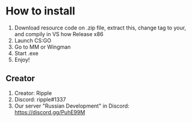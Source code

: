 # How to install
1. Download resource code on .zip file, extract this, change tag to your, and compily in VS how Release x86
2. Launch CS:GO
3. Go to MM or Wingman
4. Start .exe
5. Enjoy!

## Creator
1. Creator: Ripple
2. Discord: ripple#1337
3. Our server "Russian Development" in Discord: https://discord.gg/PuhE99M
